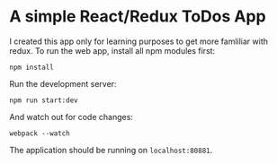 # A simple React/Redux ToDos App

I created this app only for learning purposes to get more famliliar with redux. To run the web app, install all npm modules first:

```
npm install
```

Run the development server:

```
npm run start:dev
```

And watch out for code changes:

```
webpack --watch
```

The application should be running on `localhost:80881`. 
